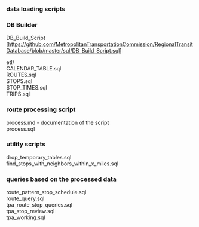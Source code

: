 ### data loading scripts   
### DB Builder
DB_Build_Script [https://github.com/MetropolitanTransportationCommission/RegionalTransitDatabase/blob/master/sql/DB_Build_Script.sql]

etl/      
CALENDAR_TABLE.sql    
ROUTES.sql    
STOPS.sql    
STOP_TIMES.sql    
TRIPS.sql    

### route processing script   
process.md - documentation of the script      
process.sql   

### utility scripts   
drop_temporary_tables.sql    
find_stops_with_neighbors_within_x_miles.sql    
 
### queries based on the processed data   
route_pattern_stop_schedule.sql    
route_query.sql    
tpa_route_stop_queries.sql    
tpa_stop_review.sql    
tpa_working.sql    

